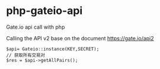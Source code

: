 # php-gateio-api
Gate.io api call with php

Calling the API v2  base on the document https://gate.io/api2

    $api= Gateio::instance(KEY,SECRET);
    // 获取所有交易对
    $res = $api->getAllPairs();
